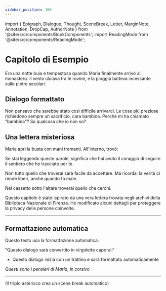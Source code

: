 ```yaml
---
sidebar_position: 100
---
```


import { Epigraph, Dialogue, Thought, SceneBreak, Letter, MarginNote, Annotation, DropCap, AuthorNote } from '@site/src/components/BookComponents';
import ReadingMode from '@site/src/components/ReadingMode';

# Capitolo di Esempio

<ReadingMode />

<Epigraph 
  text="Il viaggio di mille miglia inizia con un singolo passo." 
  author="Lao Tzu" 
/>

<DropCap>
Era una notte buia e tempestosa quando Maria finalmente arrivò al monastero. Il vento ululava tra le rovine, e la pioggia batteva incessante sulle pietre secolari.
</DropCap>



## Dialogo formattato

<Dialogue speaker="Maria">
Non pensavo che sarebbe stato così difficile arrivarci.
</Dialogue>

<Dialogue speaker="Giovanni">
Le cose più preziose richiedono sempre un sacrificio, cara bambina.
</Dialogue>

<Thought>
Perché mi ha chiamato "bambina"? Sa qualcosa che io non so?
</Thought>

<SceneBreak />

## Una lettera misteriosa

Maria aprì la busta con mani tremanti. All'interno, trovò:

<Letter date="15 Marzo 1958" from="Elena" to="La mia futura nipote">
Se stai leggendo queste parole, significa che hai avuto il coraggio di seguire il sentiero che ho tracciato per te.

Non tutto quello che troverai sarà facile da accettare. Ma ricorda: <Annotation note="Questa frase era sottolineata tre volte nell'originale">la verità ci rende liberi, anche quando fa male</Annotation>.

Nel cassetto sotto l'altare troverai quello che cerchi.
</Letter>

<AuthorNote>
Questo capitolo è stato ispirato da una vera lettera trovata negli archivi della Biblioteca Nazionale di Firenze. Ho modificato alcuni dettagli per proteggere la privacy delle persone coinvolte.
</AuthorNote>

---

## Formattazione automatica

Questo testo usa la formattazione automatica:

"Questo dialogo sarà convertito in virgolette caporali"

- Questo dialogo inizia con un trattino e sarà formattato automaticamente

*Questi sono i pensieri di Maria, in corsivo*

***

(Il triplo asterisco crea un scene break automatico)